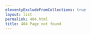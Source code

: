 ```yaml
---
eleventyExcludeFromCollections: true
layout: list
permalink: 404.html
title: 404 Page not found
---
```

